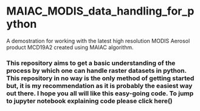 # MAIAC_MODIS_data_handling_for_python
A demostration for working with the latest high resolution MODIS Aerosol product MCD19A2 created using MAIAC algorithm.

### This repository aims to get a basic understanding of the process by which one can handle raster datasets in python. This repository in no way is the only method of getting started but, it is my recommendation as it is probably the easiest way out there. I hope you all will like this easy-going code. To jump to jupyter notebook explaining code please click here() 
